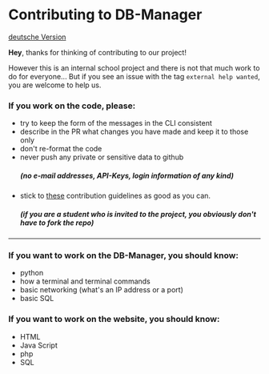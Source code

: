 # Contributing to DB-Manager

[deutsche Version](de/CONTRIBUTING.md)

**Hey**, thanks for thinking of contributing to our project!

However this is an internal school project and there is not that much work to do for everyone...
But if you see an issue with the tag `external help wanted`, you are welcome to help us.

### If you work on the code, please:
- try to keep the form of the messages in the CLI consistent
- describe in the PR what changes you have made and keep it to those only
- don't re-format the code
- never push any private or sensitive data to github <h5>(no e-mail addresses, API-Keys, login information of any kind)
- stick to [these](https://gist.github.com/MarcDiethelm/7303312) contribution guidelines as good as you can. <h5>(if you are a student who is invited to the project, you obviously don't have to fork the repo)  
---
### If you want to work on the DB-Manager, you should know:
- python
- how a terminal and terminal commands
- basic networking (what's an IP address or a port)
- basic SQL

### If you want to work on the website, you should know:
- HTML
- Java Script
- php
- SQL
